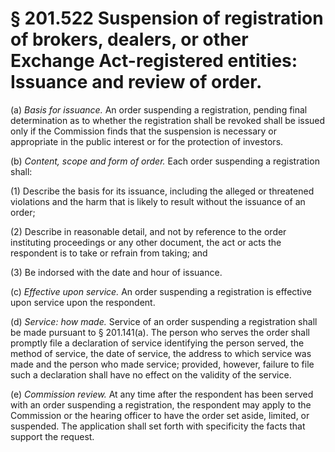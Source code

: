 # § 201.522   Suspension of registration of brokers, dealers, or other Exchange Act-registered entities: Issuance and review of order.

(a) *Basis for issuance.* An order suspending a registration, pending final determination as to whether the registration shall be revoked shall be issued only if the Commission finds that the suspension is necessary or appropriate in the public interest or for the protection of investors. 


(b) *Content, scope and form of order.* Each order suspending a registration shall: 


(1) Describe the basis for its issuance, including the alleged or threatened violations and the harm that is likely to result without the issuance of an order; 


(2) Describe in reasonable detail, and not by reference to the order instituting proceedings or any other document, the act or acts the respondent is to take or refrain from taking; and 


(3) Be indorsed with the date and hour of issuance. 


(c) *Effective upon service.* An order suspending a registration is effective upon service upon the respondent. 


(d) *Service: how made.* Service of an order suspending a registration shall be made pursuant to § 201.141(a). The person who serves the order shall promptly file a declaration of service identifying the person served, the method of service, the date of service, the address to which service was made and the person who made service; provided, however, failure to file such a declaration shall have no effect on the validity of the service. 


(e) *Commission review.* At any time after the respondent has been served with an order suspending a registration, the respondent may apply to the Commission or the hearing officer to have the order set aside, limited, or suspended. The application shall set forth with specificity the facts that support the request. 




